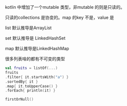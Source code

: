 

kotlin 中增加了一个mutable 类型，非mutable 的则是只读的。  

只读的collections 是协变的。map 的key 不是，value 是  



list 默认推导是ArrayList   

set 默认推导是 LinkedHashSet    

map 默认推导是LinkedHashMap



很多列表啥的都有不可变的类型



```kotlin
val fruits = listOf(...)
fruits
.filter{ it.startsWith("a") }
.sortedBy{ it }
.map{ it.toUpperCase() }
.forEach{ println(it) }

firstOrNull()
```

